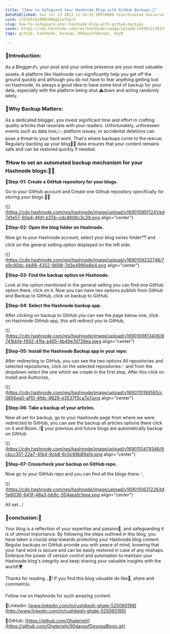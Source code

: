 ```yaml
---
title: "🚀How to Safeguard Your Hashnode Blog with GitHub Backups.🚀"
datePublished: Sun Jul 23 2023 11:34:55 GMT+0000 (Coordinated Universal Time)
cuid: clkfd3r8y000n09mg11xfdaj4
slug: how-to-safeguard-your-hashnode-blog-with-github-backups
cover: https://cdn.hashnode.com/res/hashnode/image/upload/v1690111381751/839b6afd-8179-43a2-a0d5-1705a789813c.jpeg
tags: github, hashnode, backup, 90daysofdevops, day8

---
```


### **📌Introduction:**

As a Blogger✍️, your post and your online presence are your most valuable assets. A platform like Hashnode can significantly help you get off the ground quickly and although you do not have to fear anything getting lost on Hashnode, its always a good idea to have some kind of backup for your data, especially with the platform being shut ⚠️down and acting randomly lately.

### 🧐Why Backup Matters:

As a dedicated blogger, you invest significant time and effort in crafting quality articles that resonate with your readers. Unfortunately, unforeseen events such as data loss,📉 platform issues, or accidental deletions can pose a threat to your hard work. That's where backups come to the rescue. Regularly backing up your blog👨‍💻 data ensures that your content remains safe and can be restored quickly if needed.

### ❓How to set an automated backup mechanism for your Hashnode blogs:👨‍💻

**🔴Step-01: Create a GitHub repository for your blogs.**

Go to your GitHub account and Create one Github repository specifically for storing your blogs.👨‍💻

![](https://cdn.hashnode.com/res/hashnode/image/upload/v1690108911241/ed7d1e57-60e4-4fd1-b25b-cdc4606c3c39.png align="center")

**🔴Step-02: Open the blog folder on Hashnode.**

Now go to your Hashnode account, select your blog series folder🗂️ and click on the general setting option displayed on the left side.

![](https://cdn.hashnode.com/res/hashnode/image/upload/v1690109232748/7e9c90dc-bb88-4352-9698-7d3e4990e8e4.png align="center")

**🔴Step-03: Find the backup option on Hashnode.**

Look at the option mentioned in the general setting you can find one GitHub option there, click on it. Now you can have two options publish from GitHub and Backup to GitHub, click on backup to GitHub.

**🔴Step-04: Select the Hashnode backup app.**

After clicking on backup to GitHub you can see the page below one, click on Hashnode GitHub app, this will redirect you to GitHub,

![](https://cdn.hashnode.com/res/hashnode/image/upload/v1690109813406/8741bb1e-f692-41fa-a465-4b49e7d739ea.jpeg align="center")

**🔴Step-05: Install the Hashnode Backup app in your repo.**

After redirecting to GitHub, you can see the two options All repositories and selected repositories, click on the selected repositories✅ and from the dropdown select the one which we create in the first step, After this click on Install and Authorize,

![](https://cdn.hashnode.com/res/hashnode/image/upload/v1690110199565/c0856ea0-af10-4fdc-8829-e3537f3ca7a7.png align="center")

**🔴Step-06: Take a backup of your articles.**

Now all set for backup, go to your Hashnode page from where we were redirected to GitHub, you can see the backup all articles options there click on it and Boom..!🎉 your previous and future blogs are automatically backup on GitHub.

![](https://cdn.hashnode.com/res/hashnode/image/upload/v1690110479346/9cbcc351-22a7-41b4-9cb8-6c0c69b89a1e.png align="center")

**🔴Step-07: Crosscheck your backup on GitHub repo.**

Now go to your GitHub repo and you can find all the blogs there✅,

![](https://cdn.hashnode.com/res/hashnode/image/upload/v1690110631226/bf5e6036-643f-46a3-bb9c-504aea1c1eea.png align="center")

All set...!

### 🔅conclusion:🔅

Your blog is a reflection of your expertise and passion🛂, and safeguarding it is of utmost importance. By following the steps outlined in this blog, you have taken a crucial step towards protecting your Hashnode blog content. Regular backups on GitHub provide you with peace of mind, knowing that your hard work is secure and can be easily restored in case of any mishaps. Embrace the power of version control and automation to maintain your Hashnode blog's integrity and keep sharing your valuable insights with the world!🌍

Thanks for reading...👏! If you find this blog valuable do like🩷, share and comment👍.

Follow me on Hashnode for such amazing content.

📌Linkedin: [www.linkedin.com/in/rushikesh-ghate-525060199](http://www.linkedin.com/in/rushikesh-ghate-525060199)

📌GitHub: [https://github.com/Ghaterishi](https://github.com/Ghaterishi/90daysofDevopsBlogs.git)